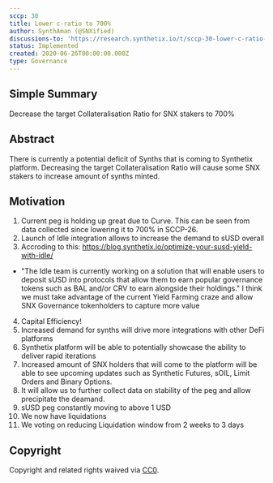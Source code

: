 ```yaml
---
sccp: 30
title: Lower c-ratio to 700%
author: SynthAman (@SNXified)
discussions-to: 'https://research.synthetix.io/t/sccp-30-lower-c-ratio-to-700/76'
status: Implemented
created: 2020-06-26T00:00:00.000Z
type: Governance
---
```


## Simple Summary
Decrease the target Collateralisation Ratio for SNX stakers to 700%

## Abstract
There is currently a potential deficit of Synths that is coming to Synthetix platform. Decreasing the target Collateralisation Ratio will cause some SNX stakers to increase amount of synths minted.

## Motivation
1. Current peg is holding up great due to Curve. This can be seen from data collected since lowering it to 700% in SCCP-26.
2. Launch of Idle integration allows to increase the demand to sUSD overall
3. Accroding to this: https://blog.synthetix.io/optimize-your-susd-yield-with-idle/
- "The Idle team is currently working on a solution that will enable users to deposit sUSD into protocols that allow 
them to earn popular governance tokens such as BAL and/or CRV to earn alongside their holdings."
I think we must take advantage of the current Yield Farming craze and allow SNX Governance tokenholders
to capture more value
4. Capital Efficiency!
5. Increased demand for synths will drive more integrations with other DeFi platforms
6. Synthetix platform will be able to potentially showcase the ability to deliver rapid iterations
7. Increased amount of SNX holders that will come to the platform will be able to see upcoming updates such as
Synthetic Futures, sOIL, Limit Orders and Binary Options.
8. It will allow us to further collect data on stability of the peg and allow precipitate the deamand.
9. sUSD peg constantly moving to above 1 USD
10. We now have liquidations
11. We voting on reducing Liquidation window from 2 weeks to 3 days
## Copyright
Copyright and related rights waived via [CC0](https://creativecommons.org/publicdomain/zero/1.0/).
